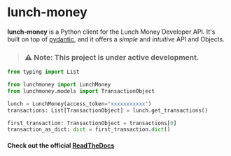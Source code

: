 # lunch-money

**lunch-money** is a Python client for the Lunch Money Developer API. It's built on top
of [pydantic](https://github.com/samuelcolvin/pydantic>), and it offers a *simple* and *intuitive*
API and Objects.

> ### ⚠️ Note: This project is under active development.

```python
from typing import List

from lunchmoney import LunchMoney
from lunchmoney.models import TransactionObject

lunch = LunchMoney(access_token="xxxxxxxxxxx")
transactions: List[TransactionObject] = lunch.get_transactions()

first_transaction: TransactionObject = transactions[0]
transaction_as_dict: dict = first_transaction.dict()
```

#### Check out the official [**ReadTheDocs**](https://lunch-money.readthedocs.io/en/latest/)